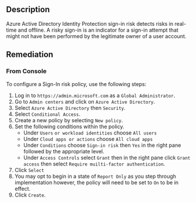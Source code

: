 ## Description

Azure Active Directory Identity Protection sign-in risk detects risks in real-time and offline. A risky sign-in is an indicator for a sign-in attempt that might not have been performed by the legitimate owner of a user account.

## Remediation

### From Console

To configure a Sign-In risk policy, use the following steps:
1. Log in to `https://admin.microsoft.com` as a `Global Administrator`.
2. Go to `Admin centers` and click on `Azure Active Directory`.
3. Select `Azure Active Directory` then `Security`.
4. Select `Conditional Access`.
5. Create a new policy by selecting `New policy`.
6. Set the following conditions within the policy.
    - Under `Users` `or workload identities` choose `All users`
    - Under `Cloud apps or actions` choose `All cloud apps`
    - Under `Conditions` choose `Sign-in risk` then `Yes` in the right pane followed
    by the appropriate level.
    - Under `Access Controls` select `Grant` then in the right pane click `Grant access` then select `Require muilti-factor authentication`.
7. Click `Select`
8. You may opt to begin in a state of `Report Only` as you step through implementation however, the policy will need to be set to `On` to be in effect.
9. Click `Create`.

